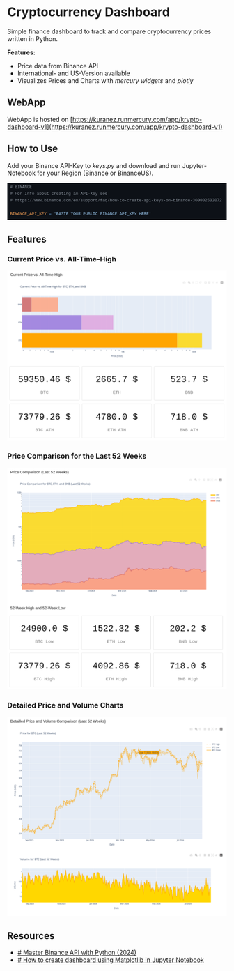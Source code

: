 # Cryptocurrency Dashboard

Simple finance dashboard to track and compare cryptocurrency prices written in Python. 

**Features:**
- Price data from Binance API
- International- and US-Version available
- Visualizes Prices and Charts with *mercury widgets* and *plotly*

## WebApp

WebApp is hosted on [https://kuranez.runmercury.com/app/krypto-dashboard-v1](https://kuranez.runmercury.com/app/krypto-dashboard-v1)

## How to Use

Add your Binance API-Key to *keys.py* and download and run Jupyter-Notebook for your Region (Binance or BinanceUS).
 
![screenshot of keys.py](https://raw.githubusercontent.com/kuranez/Krypto-Dashboard/main/screenshots/add_keys.png)

## Features

### Current Price vs. All-Time-High

![currentprice_vs_ath.png](https://raw.githubusercontent.com/kuranez/Krypto-Dashboard/main/screenshots/currentprice_vs_ath.png)

### Price Comparison for the Last 52 Weeks

![52wk_price_comparison.png](https://raw.githubusercontent.com/kuranez/Krypto-Dashboard/main/screenshots/52wk_price_comparison.png)

### Detailed Price and Volume Charts

![detailed_price_volume_btc.png](https://raw.githubusercontent.com/kuranez/Krypto-Dashboard/main/screenshots/detailed_price_volume_btc.png)

## Resources

- [# Master Binance API with Python (2024)](https://analyzingalpha.com/binance-api-python-tutorial)
- [# How to create dashboard using Matplotlib in Jupyter Notebook](https://runmercury.com/tutorials/matplotlib-dashboard/)
